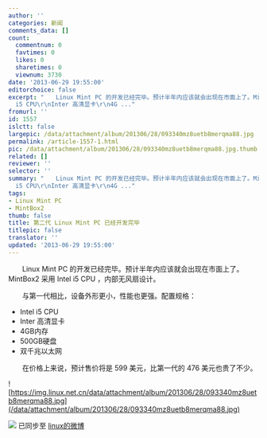 ```yaml
---
author: ''
categories: 新闻
comments_data: []
count:
  commentnum: 0
  favtimes: 0
  likes: 0
  sharetimes: 0
  viewnum: 3730
date: '2013-06-29 19:55:00'
editorchoice: false
excerpt: "　　Linux Mint PC 的开发已经完毕。预计半年内应该就会出现在市面上了。MintBox2 采用 Intel i5 CPU ，内部无风扇设计。\r\n　　与第一代相比，设备外形更小，性能也更强。配置规格：\r\n\r\nIntel
  i5 CPU\r\nInter 高清显卡\r\n4G ..."
fromurl: ''
id: 1557
islctt: false
largepic: /data/attachment/album/201306/28/093340mz8uetb8merqma88.jpg
permalink: /article-1557-1.html
pic: /data/attachment/album/201306/28/093340mz8uetb8merqma88.jpg.thumb.jpg
related: []
reviewer: ''
selector: ''
summary: "　　Linux Mint PC 的开发已经完毕。预计半年内应该就会出现在市面上了。MintBox2 采用 Intel i5 CPU ，内部无风扇设计。\r\n　　与第一代相比，设备外形更小，性能也更强。配置规格：\r\n\r\nIntel
  i5 CPU\r\nInter 高清显卡\r\n4G ..."
tags:
- Linux Mint PC
- MintBox2
thumb: false
title: 第二代 Linux Mint PC 已经开发完毕
titlepic: false
translator: ''
updated: '2013-06-29 19:55:00'
---
```


　　Linux Mint PC 的开发已经完毕。预计半年内应该就会出现在市面上了。MintBox2 采用 Intel i5 CPU ，内部无风扇设计。


　　与第一代相比，设备外形更小，性能也更强。配置规格：


* Intel i5 CPU
* Inter 高清显卡
* 4GB内存
* 500GB硬盘
* 双千兆以太网


　　在价格上来说，预计售价将是 599 美元，比第一代的 476 美元也贵了不少。


![https://img.linux.net.cn/data/attachment/album/201306/28/093340mz8uetb8merqma88.jpg](/data/attachment/album/201306/28/093340mz8uetb8merqma88.jpg)


![](https://img.linux.net.cn/xwb/images/bgimg/icon_logo.png) 已同步至 [linux的微博](http://weibo.com/1772191555/zDHqceaNl)